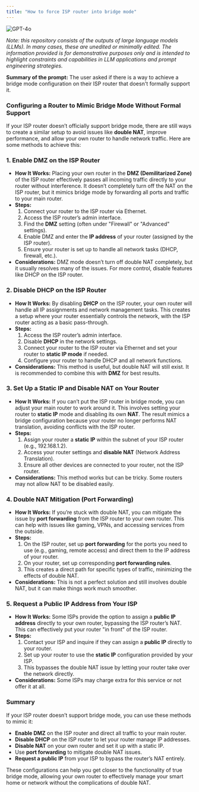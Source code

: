 ```yaml
---
title: "How to force ISP router into bridge mode"
---
```

![GPT-4o](https://img.shields.io/badge/GPT--4o-3333FF?style=for-the-badge&logo=openai&logoColor=white)



*Note: this repository consists of the outputs of large language models (LLMs). In many cases, these are unedited or minimally edited. The information provided is for demonstrative purposes only and is intended to highlight constraints and capabilities in LLM applications and prompt engineering strategies.*


**Summary of the prompt:** The user asked if there is a way to achieve a bridge mode configuration on their ISP router that doesn't formally support it.

### Configuring a Router to Mimic Bridge Mode Without Formal Support

If your ISP router doesn’t officially support bridge mode, there are still ways to create a similar setup to avoid issues like **double NAT**, improve performance, and allow your own router to handle network traffic. Here are some methods to achieve this:

### 1. **Enable DMZ on the ISP Router**
   - **How It Works:** Placing your own router in the **DMZ (Demilitarized Zone)** of the ISP router effectively passes all incoming traffic directly to your router without interference. It doesn’t completely turn off the NAT on the ISP router, but it mimics bridge mode by forwarding all ports and traffic to your main router.
   - **Steps:**
     1. Connect your router to the ISP router via Ethernet.
     2. Access the ISP router’s admin interface.
     3. Find the **DMZ** setting (often under "Firewall" or "Advanced" settings).
     4. Enable DMZ and enter the **IP address** of your router (assigned by the ISP router).
     5. Ensure your router is set up to handle all network tasks (DHCP, firewall, etc.).
   - **Considerations:** DMZ mode doesn’t turn off double NAT completely, but it usually resolves many of the issues. For more control, disable features like DHCP on the ISP router.

### 2. **Disable DHCP on the ISP Router**
   - **How It Works:** By disabling **DHCP** on the ISP router, your own router will handle all IP assignments and network management tasks. This creates a setup where your router essentially controls the network, with the ISP router acting as a basic pass-through.
   - **Steps:**
     1. Access the ISP router’s admin interface.
     2. Disable **DHCP** in the network settings.
     3. Connect your router to the ISP router via Ethernet and set your router to **static IP mode** if needed.
     4. Configure your router to handle DHCP and all network functions.
   - **Considerations:** This method is useful, but double NAT will still exist. It is recommended to combine this with **DMZ** for best results.

### 3. **Set Up a Static IP and Disable NAT on Your Router**
   - **How It Works:** If you can’t put the ISP router in bridge mode, you can adjust your main router to work around it. This involves setting your router to **static IP** mode and disabling its own **NAT**. The result mimics a bridge configuration because your router no longer performs NAT translation, avoiding conflicts with the ISP router.
   - **Steps:**
     1. Assign your router a **static IP** within the subnet of your ISP router (e.g., 192.168.1.2).
     2. Access your router settings and **disable NAT** (Network Address Translation).
     3. Ensure all other devices are connected to your router, not the ISP router.
   - **Considerations:** This method works but can be tricky. Some routers may not allow NAT to be disabled easily.

### 4. **Double NAT Mitigation (Port Forwarding)**
   - **How It Works:** If you’re stuck with double NAT, you can mitigate the issue by **port forwarding** from the ISP router to your own router. This can help with issues like gaming, VPNs, and accessing services from the outside.
   - **Steps:**
     1. On the ISP router, set up **port forwarding** for the ports you need to use (e.g., gaming, remote access) and direct them to the IP address of your router.
     2. On your router, set up corresponding **port forwarding rules**.
     3. This creates a direct path for specific types of traffic, minimizing the effects of double NAT.
   - **Considerations:** This is not a perfect solution and still involves double NAT, but it can make things work much smoother.

### 5. **Request a Public IP Address from Your ISP**
   - **How It Works:** Some ISPs provide the option to assign a **public IP address** directly to your own router, bypassing the ISP router’s NAT. This can effectively put your router "in front" of the ISP router.
   - **Steps:**
     1. Contact your ISP and inquire if they can assign a **public IP** directly to your router.
     2. Set up your router to use the **static IP** configuration provided by your ISP.
     3. This bypasses the double NAT issue by letting your router take over the network directly.
   - **Considerations:** Some ISPs may charge extra for this service or not offer it at all.

### Summary
If your ISP router doesn’t support bridge mode, you can use these methods to mimic it:
- **Enable DMZ** on the ISP router and direct all traffic to your main router.
- **Disable DHCP** on the ISP router to let your router manage IP addresses.
- **Disable NAT** on your own router and set it up with a static IP.
- Use **port forwarding** to mitigate double NAT issues.
- **Request a public IP** from your ISP to bypass the router’s NAT entirely.

These configurations can help you get closer to the functionality of true bridge mode, allowing your own router to effectively manage your smart home or network without the complications of double NAT.